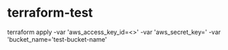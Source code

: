 # terraform-test

terraform apply -var 'aws_access_key_id=<<the KEY>>' -var 'aws_secret_key=<the KEY>' -var  'bucket_name='test-bucket-name'
